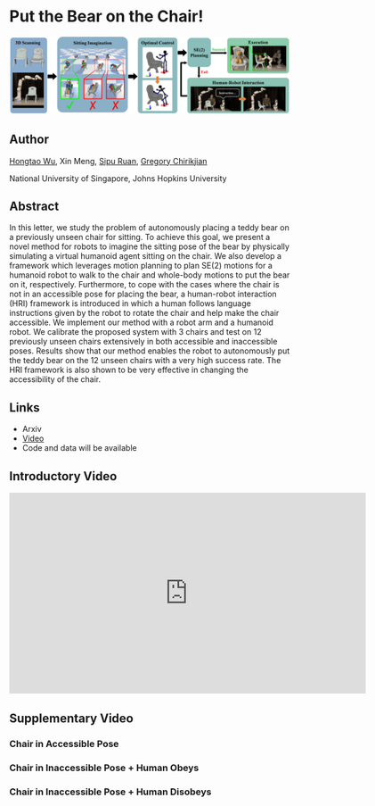 # Put the Bear on the Chair!

![teaser](teaser.png)

## Author
[Hongtao Wu](https://hongtaowu67.github.io), Xin Meng, [Sipu Ruan](https://ruansp.github.io), [Gregory Chirikjian](https://www.eng.nus.edu.sg/me/staff/chirikjian-gregory-s/)

National University of Singapore, Johns Hopkins University

## Abstract
In this letter, we study the problem of autonomously placing a teddy bear on a previously unseen chair for sitting. To achieve this goal, we present a novel method for robots to imagine the sitting pose of the bear by physically simulating a virtual humanoid agent sitting on the chair. We also develop a framework which leverages motion planning to plan SE(2) motions for a humanoid robot to walk to the chair and whole-body motions to put the bear on it, respectively. Furthermore, to cope with the cases where the chair is not in an accessible pose for placing the bear, a human-robot interaction (HRI) framework is introduced in which a human follows language instructions given by the robot to rotate the chair and help make the chair accessible. We implement our method with a robot arm and a humanoid robot. We calibrate the proposed system with 3 chairs and test on 12 previously unseen chairs extensively in both accessible and inaccessible poses. Results show that our method enables the robot to autonomously put the teddy bear on the 12 unseen chairs with a very high success rate. The HRI framework is also shown to be very effective in changing the accessibility of the chair.

## Links
- Arxiv
- [Video](https://youtu.be/ZNospDRPlBM)
- Code and data will be available

## Introductory Video
<iframe width="640" height="360" src="https://www.youtube.com/embed/ZNospDRPlBM" frameborder="0" allow="autoplay; encrypted-media" allowfullscreen></iframe>

## Supplementary Video

### Chair in Accessible Pose

### Chair in Inaccessible Pose + Human Obeys

### Chair in Inaccessible Pose + Human Disobeys
